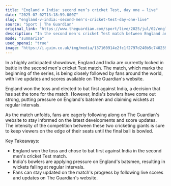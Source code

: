 ```yaml
---
title: "England v India: second men’s cricket Test, day one – live"
date: "2025-07-02T13:18:59.000Z"
slug: "england-v-india:-second-men's-cricket-test-day-one-live"
source: "Sport | The Guardian"
original_link: "https://www.theguardian.com/sport/live/2025/jul/02/england-v-india-second-cricket-test-day-one-live-score-updates"
description: "In the second men's cricket Test match between England and India, England won the toss and chose to bat first, setting the tone for the match. India's bowlers have been strong, putting pressure on England's batsmen and taking wickets consistently. Fans can stay informed on the match's progress by following live updates and scores on The Guardian's website, with the competition between these two cricketing giants promising an exciting and intense showdown."
mode: "summarize"
used_openai: "true"
image: "https://i.guim.co.uk/img/media/137160914e2fc1f2797d240b5c740239ecbed8b8/518_88_3552_2841/master/3552.jpg?width=1200&height=630&quality=85&auto=format&fit=crop&overlay-align=bottom%2Cleft&overlay-width=100p&overlay-base64=L2ltZy9zdGF0aWMvb3ZlcmxheXMvdGctbGl2ZS5wbmc&enable=upscale&s=2ea4e9a6ccf9a821a85e13968b709b9c"
---
```


In a highly anticipated showdown, England and India are currently locked in battle in the second men's cricket Test match. The match, which marks the beginning of the series, is being closely followed by fans around the world, with live updates and scores available on The Guardian's website.

England won the toss and elected to bat first against India, a decision that has set the tone for the match. However, India's bowlers have come out strong, putting pressure on England's batsmen and claiming wickets at regular intervals.

As the match unfolds, fans are eagerly following along on The Guardian's website to stay informed on the latest developments and score updates. The intensity of the competition between these two cricketing giants is sure to keep viewers on the edge of their seats until the final ball is bowled.

Key Takeaways:
- England won the toss and chose to bat first against India in the second men's cricket Test match.
- India's bowlers are applying pressure on England's batsmen, resulting in wickets falling at regular intervals.
- Fans can stay updated on the match's progress by following live scores and updates on The Guardian's website.